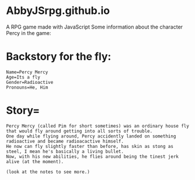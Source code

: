 # AbbyJSrpg.github.io
 A RPG game made with JavaScript
Some information about the character Percy in the game:

# Backstory for the fly:
    Name=Percy Mercy
    Age=Its a fly
    Gender=Radioactive
    Pronouns=He, Him

# Story= 
    Percy Mercy (called Pim for short sometimes) was an ordinary house fly that would fly around getting into all sorts of trouble.
    One day while flying around, Percy accidently landed on something radioactive and became radioacactive himself.
    He now can fly slightly faster than before, has skin as stong as steel, I mean he's basically a living bullet.
    Now, with his new abilities, he flies around being the tinest jerk alive (at the moment).

    (look at the notes to see more.)